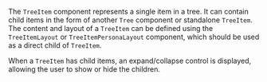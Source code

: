The `TreeItem` component represents a single item in a tree. It can contain child items in the form of another `Tree` component or standalone `TreeItem`. The content and layout of a `TreeItem` can be defined using the `TreeItemLayout` or `TreeItemPersonaLayout` component, which should be used as a direct child of `TreeItem`.

When a `TreeItem` has child items, an expand/collapse control is displayed, allowing the user to show or hide the children.
